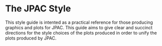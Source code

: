 # The JPAC Style
This style guide is intented as a practical reference for those producing graphics and plots for JPAC.
This guide aims to give clear and succinct directions for the style choices of the plots produced in
order to unify the plots produced by JPAC.
